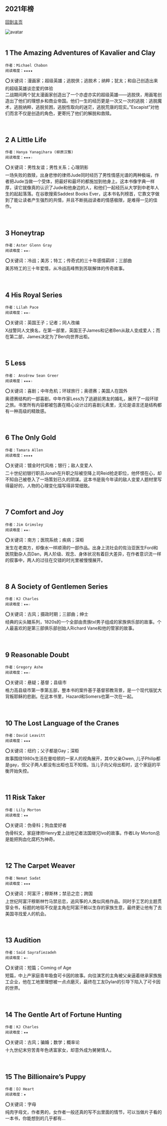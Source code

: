 ## 2021年榜
[回到主页](https://boheme130.github.io/Fiction.git.io/)

![avatar](https://s2.loli.net/2022/01/01/JYCgGuZwSqhLUAa.jpg)
<br>
<br>



## 1 The Amazing Adventures of Kavalier and Clay
	作者：Michael Chabon
	阅读难度：★★★★

⭕️关键词：漫画家；超级英雄；逃脱侠；逃脱术；纳粹；犹太；和自己创造出来的超级英雄谈恋爱的体验<br>
二战期间两个犹太漫画家创造出了一个亦虚亦实的超级英雄——逃脱侠，用画笔创造出了他们的理想乡和商业帝国。他们一生的经历更是一次又一次的逃脱：逃脱魔术，逃脱纳粹，逃脱贫困，逃脱性取向的迷茫，逃脱荒唐的现实。”Escapist”对他们而言不仅是创造的角色，更寄托了他们的解脱和救赎。
<br>
<br>
<br>

## 2 A Little Life
	作者：Hanya Yanagihara (柳原汉雅)
	阅读难度：★★★☆

⭕️关键词：男性友谊；男性关系；心理阴影<br>
一场失败的救赎，出身悲惨的律师Jude同时经历了男性情感光谱的两种极端，作者把Jude当做一个受体，把最好和最坏的都施加到他身上。这本书像字典一样厚，读它就像真的认识了Jude和他身边的人，和他们一起经历从大学到中老年人生的起起落落。在谷歌搜索Saddest Books Ever，这本书名列榜首，它靠文字做到了能让读者产生强烈的共情，并且不断挑战读者的情感极限，是难得一见的佳作。
<br>
<br>
<br>


## 3 Honeytrap
	作者：Aster Glenn Gray
	阅读难度：★★☆

⭕️关键词：冷战；美苏；特工；传奇式的三十年感情羁绊；三部曲<br>
美苏特工的三十年爱情，从冷战高峰熬到苏联解体的传奇故事。<br>
<br>
<br>

## 4 His Royal Series
	作者：Lilah Pace
	阅读难度：★★☆

⭕️关键词：英国王子；记者；同人改编<br>
X战警同人文换名，在第一部里，英国王子James和记者Ben从敌人变成爱人；而在第二部，James决定为了Ben向世界出柜。<br>
<br>
<br>


## 5 Less
	作者： Ansdrew Sean Greer
	阅读难度：★★★☆

⭕️关键词：喜剧；中年危机；环球旅行；奥德赛；美国人在国外<br>
奥德赛结构的一部喜剧，中年作家Less为了逃避前男友的婚礼，展开了一段环球之旅。书里所有内容都被包裹在精心设计过的喜剧元素里，无论是语言还是结构都有一种高级的精致感。<br>
<br>
<br>


## 6 The Only Gold
	作者：Tamara Allen
	阅读难度：★★★★

⭕️关键词：镀金时代风格；银行；敌人变爱人<br>
二十世纪初银行职员Jonah在升职之际被空降上司Reid抢走职位，他怀恨在心，却不知自己被卷入了一场策划已久的阴谋。这本书是我今年读的敌人变爱人题材里写得最好的，人物的心理变化描写得非常细致。<br>
<br>
<br>


## 7 Comfort and Joy
	作者：Jim Grimsley
	阅读难度：★★☆

⭕️关键词：南方；医院系统；疾病；深柜<br>
发生在老南方，却像水一样顺滑的一部作品。出身上流社会的佐治亚医生Ford和医院勤杂人员Dan，两人阶级、观念、身体状况有着巨大差异，在作者意识流一样的叙事中，两人的过往在交错的时光里被慢慢展开。<br>
<br>
<br>


## 8 A Society of Gentlemen Series
	作者：KJ Charles
	阅读难度：★★☆

⭕️关键词：古风；摄政时期；三部曲；绅士<br>
经典的尖头鳗系列，1820s的一个全部由贵族txl男子组成的家族俱乐部的故事。个人最喜欢的是第三部俱乐部创始人Richard Vane和他的管家的故事。<br>
<br>
<br>



## 9 Reasonable Doubt
	作者：Gregory Ashe
	阅读难度：★★☆

⭕️关键词：悬疑；基督；县级市<br>
格力高县级市第一季第五部，整本书的案件基于基督邪教背景，是一个现代版犹大背叛耶稣的悲剧。在这本书里，Hazard和Somers也第一次在一起。<br>
<br>
<br>


## 10 The Lost Language of the Cranes
	作者：David Leavitt
	阅读难度：★★★

⭕️关键词：纽约；父子都是Gay；深柜<br>
故事围绕1980s生活在曼哈顿的一家人的视角展开，其中父亲Owen, 儿子Philip都是gay，但父子两人都没有出柜也互不知情。当儿子向父母出柜时，这个家庭的平衡开始失控。<br>
<br>
<br>


## 11 Risk Taker
	作者：Lily Morton
	阅读难度：★★

⭕️关键词：伪骨科；狗血爱好者<br>
伪骨科文，家庭律师Henry爱上战地记者法国继兄Ivo的故事。作者Lily Morton总是能把狗血化腐朽为神奇。<br>
<br>
<br>



## 12 The Carpet Weaver
	作者：Nemat Sadat
	阅读难度：★★★

⭕️关键词：阿富汗；穆斯林；禁忌之恋；跨国<br>
上世纪阿富汗穆斯林竹马禁忌恋，追风筝的人类似风格作品。同时手工艺的主题贯穿全书，标题的地毯不仅是主角在阿富汗赖以生存的家族生意，最终更让他有了去美国寻找爱人的机会。<br>
<br>
<br>


## 13 Audition
	作者：Saïd Sayrafiezadeh
	阅读难度：★☆

⭕️关键词：短篇；Coming of Age<br>
短篇，中上产家庭青年吸食可卡因的故事。向往演艺的主角被父亲逼着继承家族施工企业，他在工地里理想被一点点磨灭，最终在工友Dylan的引导下陷入了可卡因的世界。<br>
<br>
<br>


## 14 The Gentle Art of Fortune Hunting
	作者：KJ Charles
	阅读难度：★★

⭕️关键词：古风；骗婚；数学；概率论<br>
十九世纪末穷苦青年色诱富家女，却意外成为舅舅情人。<br>
<br>
<br>


## 15 The Billionaire’s Puppy
	作者：DJ Heart
	阅读难度：★

⭕️关键词：字母<br>
纯肉字母文，作者男的，女作者一般还真的写不出里面的情节，可以当做片子看的一本书，你能想到的几乎都有…<br>
<br>
<br>
